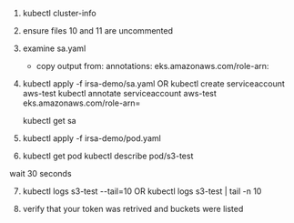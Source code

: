 1) kubectl cluster-info

2) ensure files 10 and 11 are uncommented

3) examine sa.yaml
   - copy output from:
     annotations:
       eks.amazonaws.com/role-arn: <HERE>

4) kubectl apply -f irsa-demo/sa.yaml
   OR
   kubectl create serviceaccount aws-test
   kubectl annotate serviceaccount aws-test eks.amazonaws.com/role-arn=<ROLE ARN>

   kubectl get sa

5) kubectl apply -f irsa-demo/pod.yaml

6) kubectl get pod
   kubectl describe pod/s3-test

wait 30 seconds

7) kubectl logs s3-test --tail=10
   OR
   kubectl logs s3-test | tail -n 10

8) verify that your token was retrived and buckets were listed

